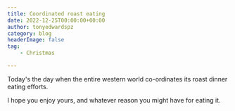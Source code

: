 ```yaml
---
title: Coordinated roast eating
date: 2022-12-25T00:00:00+00:00
author: tonyedwardspz
category: blog
headerImage: false
tag: 
    - Christmas

---
```


Today's the day when the entire western world co-ordinates its roast dinner eating efforts.

I hope you enjoy yours, and whatever reason you might have for eating it.


